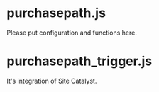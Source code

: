 # purchasepath.js
Please put configuration and functions here.

# purchasepath_trigger.js
It's integration of Site Catalyst.